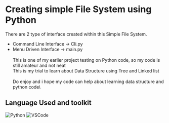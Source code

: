 # Creating simple File System using Python
There are 2 type of interface created within this Simple File System.
- Command Line Interface -> Cli.py
- Menu Driven Interface -> main.py\
\
This is one of my earlier project testing on Python code, so my code is still amateur and not neat\
This is my trial to learn about Data Structure using Tree and Linked list\
\
Do enjoy and i hope my code can help about learning data structure and python code\
## Language Used and toolkit
![Python](https://img.shields.io/badge/Python-FFD43B?style=for-the-badge&logo=python&logoColor=blue)
![VSCode](https://img.shields.io/badge/VSCode-0078D4?style=for-the-badge&logo=visual%20studio%20code&logoColor=white)

